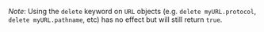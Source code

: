 <!-- YAML
added: v7.0.0
-->

*Note*: Using the `delete` keyword on `URL` objects (e.g.
`delete myURL.protocol`, `delete myURL.pathname`, etc) has no effect but will
still return `true`.

